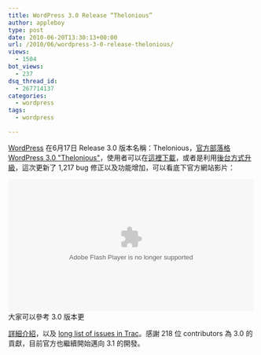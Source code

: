 ```yaml
---
title: WordPress 3.0 Release “Thelonious”
author: appleboy
type: post
date: 2010-06-20T13:30:13+00:00
url: /2010/06/wordpress-3-0-release-thelonious/
views:
  - 1504
bot_views:
  - 237
dsq_thread_id:
  - 267714137
categories:
  - wordpress
tags:
  - wordpress

---
```

[WordPress][1] 在6月17日 Release 3.0 版本名稱：Thelonious，[官方部落格 WordPress 3.0 "Thelonious"][2]，使用者可以在[這裡下載][3]，或者是利用[後台方式升級][4]，這次更新了 1,217 bug 修正以及功能增加，可以看底下官方網站影片： 

<embed src="http://v.wordpress.com/wp-content/plugins/video/flvplayer.swf?ver=1.21" type="application/x-shockwave-flash" width="500" height="270" wmode="transparent" seamlesstabbing="true" allowfullscreen="true" allowscriptaccess="always" overstretch="true" flashvars="guid=BQtfIEY1&width=640&height=360&locksize=no&dynamicseek=false&qc_publisherId=p-18-mFEk4J448M" title="Introducing WordPress 3.0 &quot;Thelonious&quot;">
</embed> 大家可以參考 3.0 版本更

[詳細介紹][5]，以及 [long list of issues in Trac][6]。感謝 218 位 contributors 為 3.0 的貢獻，目前官方也繼續開始邁向 3.1 的開發。

 [1]: http://wordpress.org/
 [2]: http://wordpress.org/development/2010/06/thelonious/
 [3]: http://wordpress.org/download/
 [4]: http://codex.wordpress.org/Dashboard_Updates_SubPanel
 [5]: http://codex.wordpress.org/Version_3.0
 [6]: http://core.trac.wordpress.org/query?group=status&milestone=3.0&desc=1&order=priority